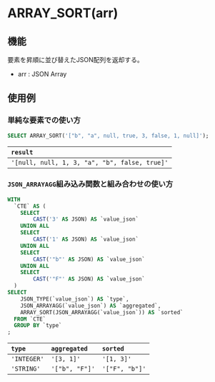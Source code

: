 # ARRAY_SORT(arr)

## 機能

要素を昇順に並び替えたJSON配列を返却する。

- arr : JSON Array
  
## 使用例

### 単純な要素での使い方

```SQL
SELECT ARRAY_SORT('["b", "a", null, true, 3, false, 1, null]');
```

| `result` |
|:--|
| `'[null, null, 1, 3, "a", "b", false, true]'` |

### `JSON_ARRAYAGG`組み込み関数と組み合わせの使い方

```SQL
WITH
  `CTE` AS (
    SELECT
        CAST('3' AS JSON) AS `value_json`
    UNION ALL
    SELECT
        CAST('1' AS JSON) AS `value_json`
    UNION ALL
    SELECT
        CAST('"b"' AS JSON) AS `value_json`
    UNION ALL
    SELECT
        CAST('"F"' AS JSON) AS `value_json`
  )
SELECT
    JSON_TYPE(`value_json`) AS `type`,
    JSON_ARRAYAGG(`value_json`) AS `aggregated`,
    ARRAY_SORT(JSON_ARRAYAGG(`value_json`)) AS `sorted`
  FROM `CTE`
  GROUP BY `type`
;
```

| `type` | `aggregated` | `sorted` |
|:--|:--|:--|
| `'INTEGER'` | `'[3, 1]'` | `'[1, 3]'` |
| `'STRING'` | `'["b", "F"]'` | `'["F", "b"]'` |
